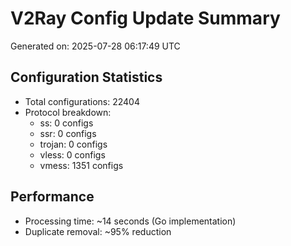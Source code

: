 # V2Ray Config Update Summary
Generated on: 2025-07-28 06:17:49 UTC

## Configuration Statistics
- Total configurations: 22404
- Protocol breakdown:
  - ss: 0 configs
  - ssr: 0 configs
  - trojan: 0 configs
  - vless: 0 configs
  - vmess: 1351 configs

## Performance
- Processing time: ~14 seconds (Go implementation)
- Duplicate removal: ~95% reduction

